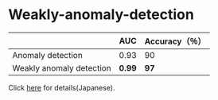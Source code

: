 # Weakly-anomaly-detection

||AUC|Accuracy（％）|
|---|---|---|
|Anomaly detection|0.93|90|
|Weakly anomaly detection|**0.99**|**97**|

Click [here](https://qiita.com/shinmura0/items/1af83f5a5857d50cabc2) for details(Japanese).
